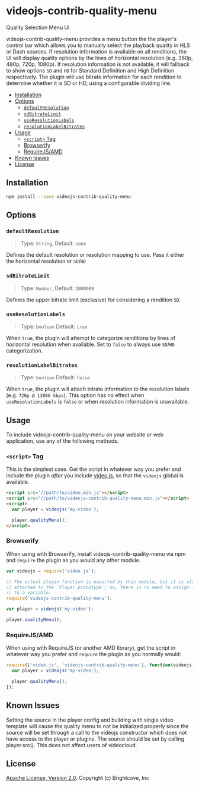 # videojs-contrib-quality-menu

Quality Selection Menu UI

videojs-contrib-quality-menu provides a menu button the the player's control bar which allows you to manually select the playback quality in HLS or Dash sources. If resolution information is available on all renditions, the UI will display quality options by the lines of horizontal resolution (e.g. 360p, 480p, 720p, 1080p). If resolution information is not available, it will fallback to show options `SD` and `HD` for Standard Definition and High Definition respectively. The plugin will use bitrate information for each rendition to determine whether it is SD or HD, using a configurable dividing line.

<!-- START doctoc generated TOC please keep comment here to allow auto update -->
<!-- DON'T EDIT THIS SECTION, INSTEAD RE-RUN doctoc TO UPDATE -->


- [Installation](#installation)
- [Options](#options)
  - [`defaultResolution`](#defaultresolution)
  - [`sdBitrateLimit`](#sdbitratelimit)
  - [`useResolutionLabels`](#useresolutionlabels)
  - [`resolutionLabelBitrates`](#resolutionlabelbitrates)
- [Usage](#usage)
  - [`<script>` Tag](#script-tag)
  - [Browserify](#browserify)
  - [RequireJS/AMD](#requirejsamd)
- [Known Issues](#known-issues)
- [License](#license)

<!-- END doctoc generated TOC please keep comment here to allow auto update -->
## Installation

```sh
npm install --save videojs-contrib-quality-menu
```

## Options

### `defaultResolution`
> Type: `String`, Default: `none`

Defines the default resolution or resolution mapping to use. Pass it either the horizontal resolution or `SD`/`HD`

### `sdBitrateLimit`

> Type: `Number`, Default: `2000000`

Defines the upper bitrate limit (exclusive) for considering a rendition `SD`.

### `useResolutionLabels`

> Type: `boolean` Default: `true`

When `true`, the plugin will attempt to categorize renditions by lines of horizontal resolution when available. Set to `false` to always use `SD`/`HD` categorization.

### `resolutionLabelBitrates`

> Type: `boolean` Default: `false`

When `true`, the plugin will attach bitrate information to the resolution labels (e.g. `720p @ 13806 kbps`). This option has no effect when `useResolutionLabels` is `false` or when resolution information is unavailable.

## Usage

To include videojs-contrib-quality-menu on your website or web application, use any of the following methods.

### `<script>` Tag

This is the simplest case. Get the script in whatever way you prefer and include the plugin _after_ you include [video.js][videojs], so that the `videojs` global is available.

```html
<script src="//path/to/video.min.js"></script>
<script src="//path/to/videojs-contrib-quality-menu.min.js"></script>
<script>
  var player = videojs('my-video');

  player.qualityMenu();
</script>
```

### Browserify

When using with Browserify, install videojs-contrib-quality-menu via npm and `require` the plugin as you would any other module.

```js
var videojs = require('video.js');

// The actual plugin function is exported by this module, but it is also
// attached to the `Player.prototype`; so, there is no need to assign it
// to a variable.
require('videojs-contrib-quality-menu');

var player = videojs('my-video');

player.qualityMenu();
```

### RequireJS/AMD

When using with RequireJS (or another AMD library), get the script in whatever way you prefer and `require` the plugin as you normally would:

```js
require(['video.js', 'videojs-contrib-quality-menu'], function(videojs) {
  var player = videojs('my-video');

  player.qualityMenu();
});
```

## Known Issues

Setting the source in the player config and building with single video template will cause the quality menu to not be initialized properly since the source will be set through a call to the videojs constructor which does not have access to the player or plugins. The source should be set by calling player.src(). This does not affect users of videocloud.

## License

[Apache License, Version 2.0](https://www.apache.org/licenses/LICENSE-2.0). Copyright (c) Brightcove, Inc


[videojs]: http://videojs.com/
